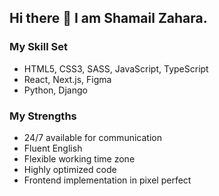 ## Hi there 👋 I am Shamail Zahara.

### My Skill Set
- HTML5, CSS3, SASS, JavaScript, TypeScript
- React, Next.js, Figma
- Python, Django

### My Strengths
- 24/7 available for communication
- Fluent English
- Flexible working time zone
- Highly optimized code
- Frontend implementation in pixel perfect 
